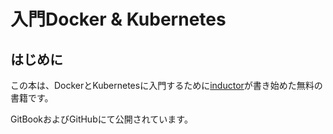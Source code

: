 # 入門Docker & Kubernetes

## はじめに

この本は、DockerとKubernetesに入門するために[inductor](https://github.com/inductor)が書き始めた無料の書籍です。

GitBookおよびGitHubにて公開されています。
